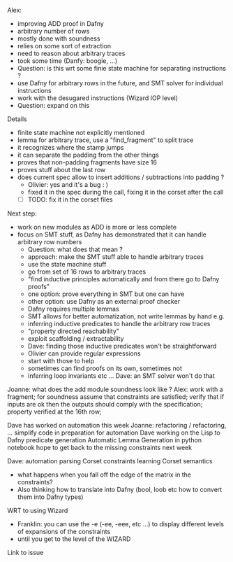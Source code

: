 Alex:

- improving ADD proof in Dafny
- arbitrary number of rows
- mostly done with soundness
- relies on some sort of extraction
- need to reason about arbitrary traces
- took some time (Danfy: boogie, ...)
- Question: is this wrt some finie state machine for separating instructions ?
- use Dafny for arbitrary rows in the future, and SMT solver for individual instructions
- work with the desugared instructions (Wizard IOP level)
- Question: expand on this


Details
- finite state machine not explicitly mentioned
- lemma for arbitrary trace, use a "find_fragment" to split trace 
- it recognizes where the stamp jumps
- it can separate the padding from the other things
- proves that non-padding fragments have size 16
- proves stuff about the last row
- does current spec allow to insert additions / subtractions into padding ?
    - Olivier: yes and it's a bug : )
    - fixed it in the spec during the call, fixing it in the corset after the call
    - [ ] TODO: fix it in the corset files 

Next step:
- work on new modules as ADD is more or less complete
- focus on SMT stuff, as Dafny has demonstrated that it can handle arbitrary row numbers
    - Question: what does that mean ?
    - approach: make the SMT stuff able to handle arbitrary traces
    - use the state machine stuff
    - go from set of 16 rows to arbitrary traces
    - "find inductive principles automatically and from there go to Dafny proofs"
    - one option: prove everything in SMT but one can have 
    - other option: use Dafny as an external proof checker
    - Dafny requires multiple lemmas
    - SMT allows for better automatization, not write lemmas by hand e.g.
    - inferring inductive predicates to handle the arbitrary row traces
    - "property directed reachability"
    - exploit scaffolding / extractability
    - Dave: finding those inductive predicates won't be straightforward
    - Olivier can provide regular expressions
    - start with those to help
    - sometimes can find proofs on its own, sometimes not
    - inferring loop invariants etc ... Dave: an SMT solver won't do that

Joanne: what does the add module soundness look like ?
Alex: work with a fragment; for soundness assume that constraints are satisfied; verify that if inputs are ok then the outputs should comply with the specification; property verified at the 16th row;

Dave has worked on automation this week
Joanne: refactoring / refactoring, ...
simplify code in preparation for automation
Dave working on the Lisp to Dafny predicate generation
Automatic Lemma Generation in python notebook
hope to get back to the missing constraints next week


Dave: automation
parsing Corset constraints
learning Corset semantics
- what happens when you fall off the edge of the matrix in the constraints?
- Also thinking how to translate into Dafny (bool, loob etc how to convert them into Dafny types)

WRT to using Wizard
- Franklin: you can use the -e (-ee, -eee, etc ...) to display different levels of expansions of the constraints
- until you get to the level of the WIZARD

Link to issue
